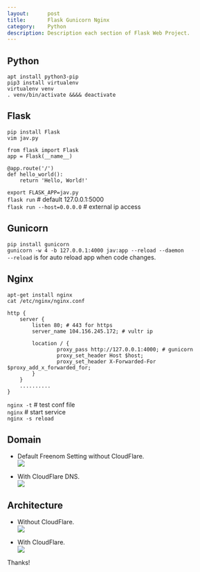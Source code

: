 ```yaml
---
layout:      post
title:       Flask Gunicorn Nginx
category:    Python
description: Description each section of Flask Web Project.
---
```


## Python ##
`apt install python3-pip`  
`pip3 install virtualenv`  
`virtualenv venv`  
`. venv/bin/activate &&&& deactivate`  



## Flask ##
`pip install Flask`  
`vim jav.py`  
```
from flask import Flask
app = Flask(__name__)

@app.route('/')
def hello_world():
    return 'Hello, World!'
```
`export FLASK_APP=jav.py`  
`flask run` # default 127.0.0.1:5000  
`flask run --host=0.0.0.0` # external ip access  


## Gunicorn ##
`pip install gunicorn`  
`gunicorn -w 4 -b 127.0.0.1:4000 jav:app --reload --daemon`  
`--reload` is for auto reload app when code changes.


## Nginx ##
`apt-get install nginx`  
`cat /etc/nginx/nginx.conf`  
```
http {
    server {
        listen 80; # 443 for https
        server_name 104.156.245.172; # vultr ip

        location / {
                proxy_pass http://127.0.0.1:4000; # gunicorn 
                proxy_set_header Host $host;
                proxy_set_header X-Forwarded-For $proxy_add_x_forwarded_for;
        }
    }
    ..........
}
```
`nginx -t` # test conf file  
`nginx` # start service  
`nginx -s reload`  

## Domain ##
- Default Freenom Setting without CloudFlare.  
[![]({{site.baseurl}}/assets/img/webstack/freenom-A-record.png)]({{site.baseurl}}/assets/img/webstack/freenom-A-record.png)  

- With CloudFlare DNS.  
[![]({{site.baseurl}}/assets/img/webstack/cloudflare-A-record.png)]({{site.baseurl}}/assets/img/webstack/cloudflare-A-record.png)  

## Architecture ##
- Without CloudFlare.  
[![]({{site.baseurl}}/assets/img/webstack/webstack-no-cloudflare.png)]({{site.baseurl}}/assets/img/webstack/webstack-no-cloudflare.png)  

- With CloudFlare.  
[![]({{site.baseurl}}/assets/img/webstack/webstack.png)]({{site.baseurl}}/assets/img/webstack/webstack.png)  

Thanks!  